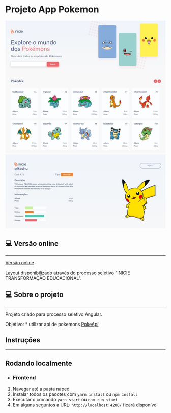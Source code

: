 # Projeto App Pokemon

<div align="center">
  <img
    width="768px"
    height="auto"
    alt="Homepage do projeto"
    title="Home Pokemon"
    src="./src/assets/home.JPG"
  />
   <img
    width="768px"
    height="auto"
    alt="Details do projeto"
    title="Details Pokemon"
    src="./src/assets/details.JPG"
  />
</div>

## 💻 Versão online

---

<a href="https://pokemon-emarra.vercel.app/" target="_blank">Versão online</a>

Layout disponibilizado através do processo seletivo "INICIE TRANSFORMAÇÃO EDUCACIONAL".

## 💻 Sobre o projeto

---

<p>Projeto criado para processo seletivo Angular.</p>
<p>Objetivo: * utilizar api de pokemons <a href="https://pokeapi.co/" target="_blank">PokeApi</a></p>


## Instruções

---
## Rodando localmente

* ### Frontend

1. Navegar até a pasta naped
2. Instalar todos os pacotes com `yarn install` ou `npm install`
3. Executar o comando `yarn start` ou `npm run start`
4. Em alguns seguntos a URL: `http://localhost:4200/` ficará disponível
